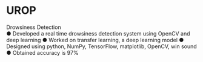 # UROP
Drowsiness Detection	
●	Developed a real time drowsiness detection system using OpenCV and deep learning
●	Worked on transfer learning, a deep learning model
●	Designed using python, NumPy, TensorFlow, matplotlib, OpenCV, win sound
●	Obtained accuracy is 97%
